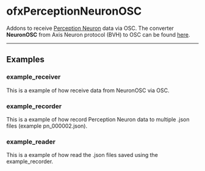 # ofxPerceptionNeuronOSC

Addons to receive [Perception Neuron](https://neuronmocap.com/) data via OSC. The converter **NeuronOSC** from Axis Neuron protocol (BVH) to OSC can be found [here](https://drive.google.com/drive/folders/1UFvMgo8UXNV2YpCbPOvqILvrhXMgogdQ?usp=sharing).

---

## Examples

### example_receiver

This is a example of how receive data from NeuronOSC via OSC.

### example_recorder

This is a example of how record Perception Neuron data to multiple .json files (example pn_000002.json).
 
### example_reader

This is a example of how read the .json files saved using the example_recorder.
